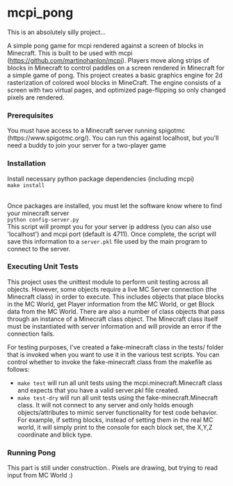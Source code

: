 # mcpi_pong

This is an absolutely silly project...

A simple pong game for mcpi rendered against a screen of blocks in Minecraft.  This is built to be used with mcpi (https://github.com/martinohanlon/mcpi). 
Players move along strips of blocks in Minecraft to control paddles on a screen rendered in Minecraft for a simple game of pong.  This project creates a basic graphics engine for 2d rasterization of colored wool blocks in MineCraft.  The engine consists of a screen with two virtual pages, and optimized page-flipping so only changed pixels are rendered.

<h3>Prerequisites</h3>
You must have access to a Minecraft server running spigotmc (https://www.spigotmc.org/).  You can run this against localhost, but you'll need a buddy to join your server for a two-player game

<h3>Installation</h3>
Install necessary python package dependencies (including mcpi)<br>
<code>make install</code><br><br>

Once packages are installed, you must let the software know where to find your minecraft server<br>
<code>python config-server.py</code><br>
This script will prompt you for your server ip address (you can also use 'localhost') and mcpi port (default is 4711).  Once complete, the script will save this information to a <code>server.pkl</code> file used by the main program to connect to the server.<br>

<h3>Executing Unit Tests</h3>
This project uses the unittest module to perform unit testing across all objects.  However, some objects require a live MC Server connection (the Minecraft class) in order to execute.  This includes objects that place blocks in the MC World, get Player information from the MC World, or get Block data from the MC World.  There are also a number of class objects that pass through an instance of a Minecraft class object.  The Minecraft class itself must be instantiated with server information and will provide an error if the connection fails. 

For testing purposes, I've created a fake-minecraft class in the tests/ folder that is invoked when you want to use it in the various test scripts.  You can control whether to invoke the fake-minecraft class from the makefile as follows:
- <code>make test</code> will run all unit tests using the mcpi.minecraft.Minecraft class and expects that you have a valid server.pkl file created.
- <code>make test-dry</code> will run all unit tests using the fake-minecraft.Minecraft class.  It will not connect to any server and only holds enough objects/attributes to mimic server functionality for test code behavior.  For example, if setting blocks, instead of setting them in the real MC world, it will simply print to the console for each block set, the X,Y,Z coordinate and blick type.

<h3>Running Pong</h3>
This part is still under construction..  Pixels are drawing, but trying to read input from MC World :)






